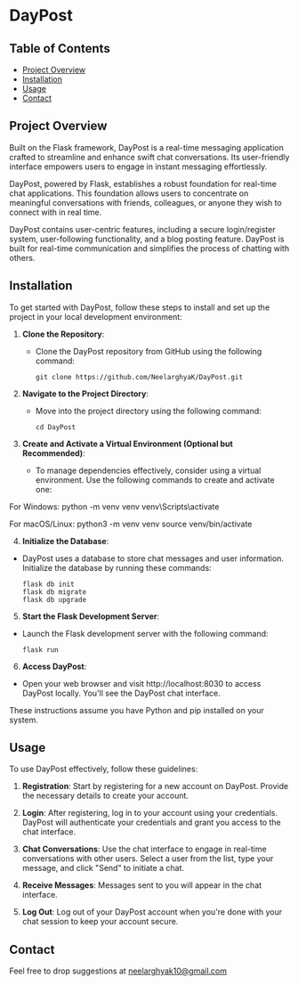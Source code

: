# DayPost

## Table of Contents

- [Project Overview](#project-overview)
- [Installation](#installation)
- [Usage](#usage)
- [Contact](#contact)

## Project Overview

Built on the Flask framework, DayPost is a real-time messaging application crafted to streamline and enhance swift chat conversations. Its user-friendly interface empowers users to engage in instant messaging effortlessly.

DayPost, powered by Flask, establishes a robust foundation for real-time chat applications. This foundation allows users to concentrate on meaningful conversations with friends, colleagues, or anyone they wish to connect with in real time.

DayPost contains user-centric features, including a secure login/register system, user-following functionality, and a blog posting feature. DayPost is built for real-time communication and simplifies the process of chatting with others.

## Installation

To get started with DayPost, follow these steps to install and set up the project in your local development environment:

1. **Clone the Repository**: 
   - Clone the DayPost repository from GitHub using the following command:
     ```
     git clone https://github.com/NeelarghyaK/DayPost.git
     ```

2. **Navigate to the Project Directory**: 
   - Move into the project directory using the following command:
     ```
     cd DayPost
     ```

3. **Create and Activate a Virtual Environment (Optional but Recommended)**: 
   - To manage dependencies effectively, consider using a virtual environment. Use the following commands to create and activate one:

For Windows:
python -m venv venv
venv\Scripts\activate

For macOS/Linux:
python3 -m venv venv
source venv/bin/activate


4. **Initialize the Database**: 
- DayPost uses a database to store chat messages and user information. Initialize the database by running these commands:
  ```
  flask db init
  flask db migrate
  flask db upgrade
  ```

5. **Start the Flask Development Server**: 
- Launch the Flask development server with the following command:
  ```
  flask run
  ```

6. **Access DayPost**: 
- Open your web browser and visit http://localhost:8030 to access DayPost locally. You'll see the DayPost chat interface.

These instructions assume you have Python and pip installed on your system.

## Usage

To use DayPost effectively, follow these guidelines:

1. **Registration**: Start by registering for a new account on DayPost. Provide the necessary details to create your account.

2. **Login**: After registering, log in to your account using your credentials. DayPost will authenticate your credentials and grant you access to the chat interface.

3. **Chat Conversations**: Use the chat interface to engage in real-time conversations with other users. Select a user from the list, type your message, and click "Send" to initiate a chat.

4. **Receive Messages**: Messages sent to you will appear in the chat interface.

5. **Log Out**: Log out of your DayPost account when you're done with your chat session to keep your account secure.


## Contact

Feel free to drop suggestions at neelarghyak10@gmail.com
